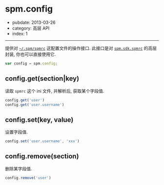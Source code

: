 # spm.config

- pubdate: 2013-03-26
- category: 高层 API
- index: 1

-----------

提供对 [`~/.spm/spmrc`](../doc/spm-global-config#spmrc) 这配置文件的操作接口.
此接口是对 [`spm.sdk.spmrc`](https://github.com/spmjs/spmrc) 的高层封装, 你也可以直接使用它.

```js
var config = spm.config;
```

## config.get(section|key)

读取 `spmrc` 这个 ini 文件, 并解析后, 获取某个字段值.

```js
config.get('user')
config.get('user.username')
```

## config.set(key, value)

设置字段值.

```js
config.set('user.username', 'xxx')
```

## config.remove(section)

删除某字段值.

```js
config.remove('user')
```
